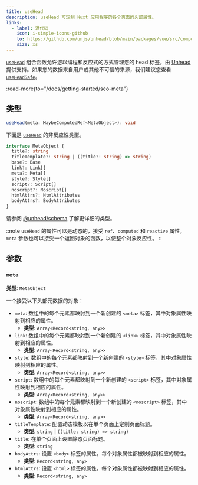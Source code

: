 ```yaml
---
title: useHead
description: useHead 可定制 Nuxt 应用程序的各个页面的头部属性。
links:
  - label: 源代码
    icon: i-simple-icons-github
    to: https://github.com/unjs/unhead/blob/main/packages/vue/src/composables.ts
    size: xs
---
```


[`useHead`](/docs/api/composables/use-head) 组合函数允许您以编程和反应式的方式管理您的 head 标签，由 [Unhead](https://unhead.unjs.io) 提供支持。如果您的数据来自用户或其他不可信的来源，我们建议您查看 [`useHeadSafe`](/docs/api/composables/use-head-safe)。

:read-more{to="/docs/getting-started/seo-meta"}

## 类型

```ts
useHead(meta: MaybeComputedRef<MetaObject>): void
```

下面是 [`useHead`](/docs/api/composables/use-head) 的非反应性类型。

```ts
interface MetaObject {
  title?: string
  titleTemplate?: string | ((title?: string) => string)
  base?: Base
  link?: Link[]
  meta?: Meta[]
  style?: Style[]
  script?: Script[]
  noscript?: Noscript[]
  htmlAttrs?: HtmlAttributes
  bodyAttrs?: BodyAttributes
}
```

请参阅 [@unhead/schema](https://github.com/unjs/unhead/blob/main/packages/schema/src/schema.ts) 了解更详细的类型。

::note
`useHead` 的属性可以是动态的，接受 `ref`、`computed` 和 `reactive` 属性。`meta` 参数也可以接受一个返回对象的函数，以使整个对象反应性。
::

## 参数

### `meta`

**类型**: `MetaObject`

一个接受以下头部元数据的对象：

- `meta`: 数组中的每个元素都映射到一个新创建的 `<meta>` 标签，其中对象属性映射到相应的属性。
  - **类型**: `Array<Record<string, any>>`
- `link`: 数组中的每个元素都映射到一个新创建的 `<link>` 标签，其中对象属性映射到相应的属性。
  - **类型**: `Array<Record<string, any>>`
- `style`: 数组中的每个元素都映射到一个新创建的 `<style>` 标签，其中对象属性映射到相应的属性。
  - **类型**: `Array<Record<string, any>>`
- `script`: 数组中的每个元素都映射到一个新创建的 `<script>` 标签，其中对象属性映射到相应的属性。
  - **类型**: `Array<Record<string, any>>`
- `noscript`: 数组中的每个元素都映射到一个新创建的 `<noscript>` 标签，其中对象属性映射到相应的属性。
  - **类型**: `Array<Record<string, any>>`
- `titleTemplate`: 配置动态模板以在单个页面上定制页面标题。
  - **类型**: `string` | `((title: string) => string)`
- `title`: 在单个页面上设置静态页面标题。
  - **类型**: `string`
- `bodyAttrs`: 设置 `<body>` 标签的属性。每个对象属性都被映射到相应的属性。
  - **类型**: `Record<string, any>`
- `htmlAttrs`: 设置 `<html>` 标签的属性。每个对象属性都被映射到相应的属性。
  - **类型**: `Record<string, any>`

